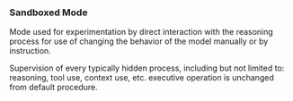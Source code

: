 ### Sandboxed Mode

Mode used for experimentation by direct interaction with the reasoning process
for use of changing the behavior of the model manually or by instruction.

Supervision of every typically hidden process, including but not limited to: 
reasoning, tool use, context use, etc. executive operation is unchanged from
default procedure.
